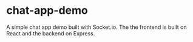 # chat-app-demo
A simple chat app demo built with Socket.io.
The the frontend is built on React and the backend on Express.
